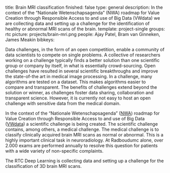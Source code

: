 title: Brain MRI classification
finished: false
type: general
description: In the context of the “Nationale Wetenschapsagenda” (NWA) roadmap for Value Creation through Responsible Access to and use of Big Data (VWdata) we are collecting data and setting up a challenge for the identification of healthy or abnormal MRI scans of the brain.
template: project-single
groups: rtc
picture: projects/brain-mri.png
people: Ajay Patel, Bram van Ginneken, James Meakin
bibkeys: 

Data challenges, in the form of an open competition, enable a community of data scientists to compete on single problems. A collective of researchers working on a challenge typically finds a better solution than one scientific group or company by itself, in what is essentially crowd-sourcing. Open challenges have resulted in several scientific breakthroughs and improve the state-of-the art in medical image processing. In a challenge, many algorithms are tested on a dataset. This makes algorithms easier to compare and transparent. The benefits of challenges extend beyond the solution or winner, as challenges foster data sharing, collaboration and transparent science. However, it is currently not easy to host an open challenge with sensitive data from the medical domain.
<br>

In the context of the “Nationale Wetenschapsagenda” ([NWA]( https://wetenschapsagenda.nl/)) roadmap for Value Creation through Responsible Access to and use of Big Data ([VWdata]( https://commit2data.nl/vwdata)) a scientific challenge is being created. The scientific challenge contains, among others, a medical challenge. The medical challenge is to classify clinically acquired brain MRI scans as normal or abnormal. This is a highly important clinical task in neuroradiology. At Radboudumc alone, over 2.000 exams are performed annually to resolve this question for patients with a wide variety of non-specific complaints. 
<br>

The RTC Deep Learning is collecting data and setting up a challenge for the classification of 3D brain MRI scans.
